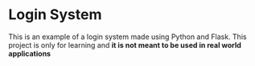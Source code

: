 # Login System

This is an example of a login system made using Python and Flask. This project is only for learning and **it is not meant to be used in real world applications**